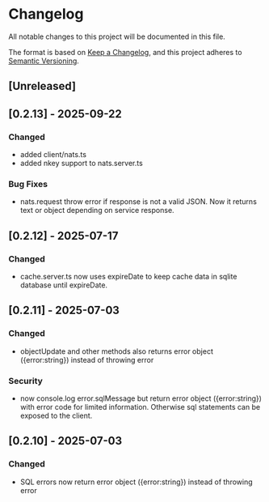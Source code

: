 # Changelog

All notable changes to this project will be documented in this file.

The format is based on [Keep a Changelog](https://keepachangelog.com/en/1.0.0/),
and this project adheres to [Semantic Versioning](https://semver.org/spec/v2.0.0.html).

## [Unreleased]

## [0.2.13] - 2025-09-22

### Changed

- added client/nats.ts
- added nkey support to nats.server.ts

### Bug Fixes

- nats.request throw error if response is not a valid JSON. Now it returns text or object depending on service response.

## [0.2.12] - 2025-07-17

### Changed

- cache.server.ts now uses expireDate to keep cache data in sqlite database until expireDate.

## [0.2.11] - 2025-07-03

### Changed

- objectUpdate and other methods also returns error object ({error:string}) instead of throwing error

### Security

- now console.log error.sqlMessage but return error object ({error:string}) with error code for limited information. Otherwise sql statements can be exposed to the client.

## [0.2.10] - 2025-07-03

### Changed

- SQL errors now return error object ({error:string}) instead of throwing error

